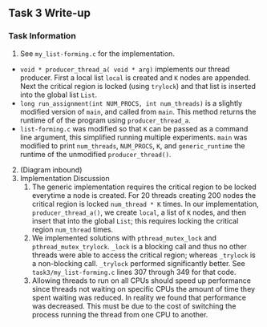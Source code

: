 ## Task 3 Write-up
### Task Information
1. See `my_list-forming.c` for the implementation.
  * `void * producer_thread_a( void * arg)` implements our thread producer.  First a local list `local` is created and `K` nodes are appended.  Next the critical region is locked (using `trylock`) and that list is inserted into the global list `List`.
  * `long run_assignment(int NUM_PROCS, int num_threads)` is a slightly modified version of `main`, and called from `main`.  This method returns the runtime of of the program using `producer_thread_a`.
  * `list-forming.c` was modified so that `K` can be passed as a command line argument, this simplified running multiple experiments.  `main` was modified to print `num_threads`, `NUM_PROCS`, `K`, and `generic_runtime` the runtime of the unmodified `producer_thread()`.
2. (Diagram inbound)
3. Implementation Discussion
    1. The generic implementation requires the critical region to be locked everytime a node is created.  For 20 threads creating 200 nodes the critical region is locked `num_thread * K` times.  In our implementation, `producer_thread_a()`, we create `local`, a list of `K` nodes, and then insert that into the global `List`; this requires locking the critical region `num_thread` times.  
    2. We implemented solutions with `pthread_mutex_lock` and `pthread_mutex_trylock`.  `_lock` is a blocking call and thus no other threads were able to access the critical region; whereas `_trylock` is a non-blocking call.  `_trylock` performed significantly better. See `task3/my_list-forming.c` lines 307 through 349 for that code.
    3. Allowing threads to run on all CPUs should speed up performance since threads not waiting on specific CPUs the amount of time they spent waiting was reduced.  In reality we found that performance was decreased.  This must be due to the cost of switching the process running the thread from one CPU to another.
